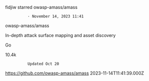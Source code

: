 fidjiw
            starred
            owasp-amass/amass
            
              · November 14, 2023 11:41
            
          
owasp-amass/amass
          
In-depth attack surface mapping and asset discovery

  Go


              

              
                  
10.4k
              


              Updated Oct 20 
https://github.com/owasp-amass/amass 
2023-11-14T11:41:39.000Z